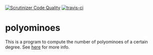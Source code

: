 [![Scrutinizer Code Quality](https://scrutinizer-ci.com/g/vladvasiliu/polyominoes/badges/quality-score.png?b=master)](https://scrutinizer-ci.com/g/vladvasiliu/polyominoes/?branch=master)
[![travis-ci](https://travis-ci.org/vladvasiliu/polyominoes.svg?branch=master)](https://travis-ci.org/vladvasiliu/polyominoes)

# polyominoes

This is a program to compute the number of polyominoes of a certain degree. See [here](http://en.wikipedia.org/wiki/Polyomino) for more info.
